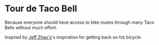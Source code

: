 Tour de Taco Bell
======

Because everyone should have access to bike routes through many Taco Bells without much effort.

Inspired by [Jeff Zhao's](https://twitter.com/jzhao_9)'s inspiration for getting back on his bicycle.
